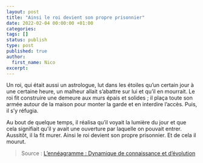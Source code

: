 ```yaml
---
layout: post
title: "Ainsi le roi devient son propre prisonnier"
date: 2022-02-04 00:00:00 +01:00
categories:
tags: []
status: publish
type: post
published: true
author:
  first_name: Nico
excerpt:
---
```


Un roi, qui était aussi un astrologue, lut dans les étoiles qu’un certain jour à une certaine heure, un malheur allait s’abattre sur lui et qu’il en mourrait. Le roi fit construire une demeure aux murs épais et solides ; il plaça toute son armée autour de la maison pour monter la garde et en interdire l’accès. Puis, il s’y réfugia.

Au bout de quelque temps, il réalisa qu’il voyait la lumière du jour et que cela signifiait qu’il y avait une ouverture par laquelle on pouvait entrer. Aussitôt, il la fit murer. Ainsi le roi devient son propre prisonnier. Et de cela il mourut.

> Source : [L’ennéagramme : Dynamique de connaissance et d’évolution](https://enneagramme.com/Livres/9_livre.htm#lsm1_1)
